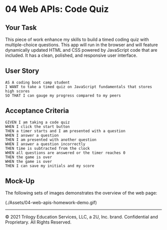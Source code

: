 # 04 Web APIs: Code Quiz

## Your Task

This piece of work enhance my skills to build a timed coding quiz with multiple-choice questions. This app will run in the browser and will feature dynamically updated HTML and CSS powered by JavaScript code that are included. It has a clean, polished, and responsive user interface.

## User Story

```
AS A coding boot camp student
I WANT to take a timed quiz on JavaScript fundamentals that stores high scores
SO THAT I can gauge my progress compared to my peers
```

## Acceptance Criteria

```
GIVEN I am taking a code quiz
WHEN I click the start button
THEN a timer starts and I am presented with a question
WHEN I answer a question
THEN I am presented with another question
WHEN I answer a question incorrectly
THEN time is subtracted from the clock
WHEN all questions are answered or the timer reaches 0
THEN the game is over
WHEN the game is over
THEN I can save my initials and my score
```

## Mock-Up

The following sets of images demonstrates the overview of the web page:

(./Assets/04-web-apis-homework-demo.gif)

---

© 2021 Trilogy Education Services, LLC, a 2U, Inc. brand. Confidential and Proprietary. All Rights Reserved.
